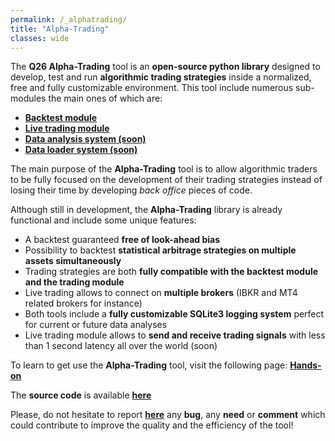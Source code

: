 ```yaml
---
permalink: /_alphatrading/
title: "Alpha-Trading"
classes: wide 
---
```


The **Q26 Alpha-Trading** tool is an **open-source python library** designed to develop, test and run **algorithmic trading strategies** 
inside a normalized, free and fully customizable environment.  This tool include numerous sub-modules the main ones of which 
are: 
- **[Backtest module]()**
- **[Live trading module]()** 
- **[Data analysis system (soon)]()** 
- **[Data loader system (soon)]()**
  
The main purpose of the **Alpha-Trading** tool is to allow algorithmic traders to be fully focused on the development of their 
trading strategies instead of losing their time by developing *back office* pieces of code. 

Although still in development, the **Alpha-Trading** library is already functional and include some unique features:

- A backtest guaranteed **free of look-ahead bias** 
- Possibility to backtest **statistical arbitrage strategies on multiple assets simultaneously** 
- Trading strategies are both **fully compatible with the backtest module and the trading module** 
- Live trading allows to connect on **multiple brokers** (IBKR and MT4 related brokers for instance) 
- Both tools include a **fully customizable SQLite3 logging system** perfect for current or future data analyses 
- Live trading module allows to **send and receive trading signals** with less than 1 second latency all over the world (soon)
  
To learn to get use the **Alpha-Trading** tool, visit the following page: **[Hands-on](https://loanndata.github.io/_alphatrading/handson)** 
  
The **source code** is available **[here](https://github.com/LoannData/Q26_AlphaTrading)**

Please, do not hesitate to report **[here](https://github.com/LoannData/Q26_AlphaTrading/issues)** any **bug**, any **need** or **comment** which could contribute to improve the quality and the efficiency of the tool! 





